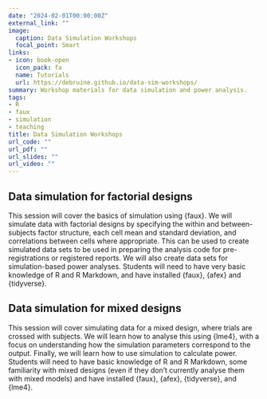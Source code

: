 ```yaml
---
date: "2024-02-01T00:00:00Z"
external_link: ""
image:
  caption: Data Simulation Workshops
  focal_point: Smart
links:
- icon: book-open
  icon_pack: fa
  name: Tutorials
  url: https://debruine.github.io/data-sim-workshops/
summary: Workshop materials for data simulation and power analysis.
tags:
- R
- faux
- simulation
- teaching
title: Data Simulation Workshops
url_code: ""
url_pdf: ""
url_slides: ""
url_video: ""
---
```


## Data simulation for factorial designs

This session will cover the basics of simulation using {faux}. We will simulate data with factorial designs by specifying the within and between-subjects factor structure, each cell mean and standard deviation, and correlations between cells where appropriate. This can be used to create simulated data sets to be used in preparing the analysis code for pre-registrations or registered reports. We will also create data sets for simulation-based power analyses. Students will need to have very basic knowledge of R and R Markdown, and have installed {faux}, {afex} and {tidyverse}.


## Data simulation for mixed designs

This session will cover simulating data for a mixed design, where trials are crossed with subjects. We will learn how to analyse this using {lme4}, with a focus on understanding how the simulation parameters correspond to the output. Finally, we will learn how to use simulation to calculate power. Students will need to have basic knowledge of R and R Markdown, some familiarity with mixed designs (even if they don’t currently analyse them with mixed models) and have installed {faux}, {afex}, {tidyverse}, and {lme4}.


